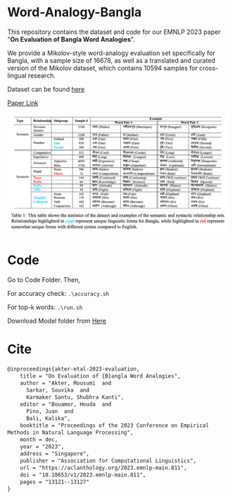 # Word-Analogy-Bangla
This repository contains the dataset and code for our EMNLP 2023 paper "**On Evaluation of Bangla Word Analogies**".

We provide a Mikolov-style word-analogy evaluation set specifically for Bangla, with a sample size of 16678, as well as a translated and curated version of the Mikolov dataset, which contains 10594 samples for cross-lingual research.

Dataset can be found [here](https://github.com/Mousumi44/Word-Analogy-Bangla/blob/main/Data.zip)

[Paper Link](https://aclanthology.org/2023.emnlp-main.811/)


![Data](https://github.com/Mousumi44/Word-Analogy-Bangla/blob/main/utils/data.png)


# Code
Go to Code Folder. Then,

For accuracy check: ```.\accuracy.sh```

For top-k words: ```.\run.sh```

Download Model folder from [Here](https://auburn.box.com/s/6h4yvz4bhu7ide3l91oajtmrhk9p9f5s)

# Cite
```
@inproceedings{akter-etal-2023-evaluation,
    title = "On Evaluation of {B}angla Word Analogies",
    author = "Akter, Mousumi  and
      Sarkar, Souvika  and
      Karmaker Santu, Shubhra Kanti",
    editor = "Bouamor, Houda  and
      Pino, Juan  and
      Bali, Kalika",
    booktitle = "Proceedings of the 2023 Conference on Empirical Methods in Natural Language Processing",
    month = dec,
    year = "2023",
    address = "Singapore",
    publisher = "Association for Computational Linguistics",
    url = "https://aclanthology.org/2023.emnlp-main.811",
    doi = "10.18653/v1/2023.emnlp-main.811",
    pages = "13121--13127"
}
```
